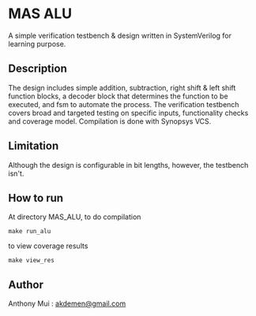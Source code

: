 # MAS ALU

A simple verification testbench & design written in SystemVerilog for learning purpose.

## Description

The design includes simple addition, subtraction, right shift & left shift function blocks, a decoder block that determines the function to be executed, and fsm to automate the process. The verification testbench covers broad and targeted testing on specific inputs, functionality checks and coverage model. Compilation is done with Synopsys VCS.

## Limitation

Although the design is configurable in bit lengths, however, the testbench isn't.

## How to run

At directory MAS_ALU, to do compilation
```
make run_alu
```
to view coverage results
```
make view_res
```

## Author

Anthony Mui : akdemen@gmail.com  
